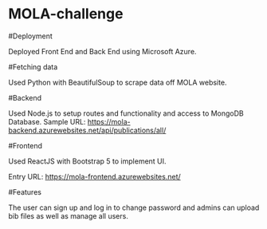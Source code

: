 # MOLA-challenge

#Deployment

Deployed Front End and Back End using Microsoft Azure.

#Fetching data

Used Python with BeautifulSoup to scrape data off MOLA website.

#Backend

Used Node.js to setup routes and functionality and access to MongoDB Database.
Sample URL:
https://mola-backend.azurewebsites.net/api/publications/all/

#Frontend

Used ReactJS with Bootstrap 5 to implement UI.

Entry URL:
https://mola-frontend.azurewebsites.net/


#Features

The user can sign up and log in to change password and admins can upload bib files as well as manage all users.
